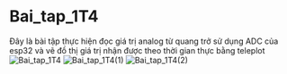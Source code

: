# Bai_tap_1T4
Đây là bài tập thực hiện đọc giá trị analog từ quang trở sử dụng ADC của esp32 và vẽ đồ thị giá trị nhận được theo thời gian thực bằng teleplot
![Bai_tap_1T4](https://github.com/user-attachments/assets/64a2bb74-9268-44df-9873-a2dd37f12561)
![Bai_tap_1T4(1)](https://github.com/user-attachments/assets/840503f0-f3b0-4f9b-b648-9b140fbd34d0)
![Bai_tap_1T4(2)](https://github.com/user-attachments/assets/28460c6d-0131-4d14-8017-dd165f744825)
